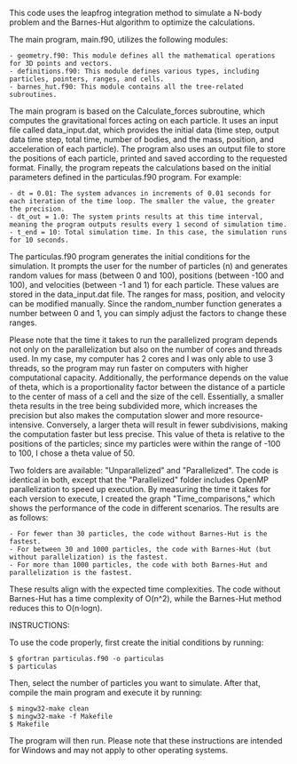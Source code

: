This code uses the leapfrog integration method to simulate a N-body problem and the Barnes-Hut algorithm to optimize the calculations.

The main program, main.f90, utilizes the following modules:

	- geometry.f90: This module defines all the mathematical operations for 3D points and vectors.
	- definitions.f90: This module defines various types, including particles, pointers, ranges, and cells.
	- barnes_hut.f90: This module contains all the tree-related subroutines.

The main program is based on the Calculate_forces subroutine, which computes the gravitational forces acting on each particle. It uses an input file called data_input.dat, which provides the initial data (time step, output data time step, total time, number of bodies, and the mass, position, and acceleration of each particle). The program also uses an output file to store the positions of each particle, printed and saved according to the requested format. Finally, the program repeats the calculations based on the initial parameters defined in the particulas.f90 program. For example:

	- dt = 0.01: The system advances in increments of 0.01 seconds for each iteration of the time loop. The smaller the value, the greater the precision.
	- dt_out = 1.0: The system prints results at this time interval, meaning the program outputs results every 1 second of simulation time.
	- t_end = 10: Total simulation time. In this case, the simulation runs for 10 seconds.

The particulas.f90 program generates the initial conditions for the simulation. It prompts the user for the number of particles (n) and generates random values for mass (between 0 and 100), positions (between -100 and 100), and velocities (between -1 and 1) for each particle. These values are stored in the data_input.dat file. The ranges for mass, position, and velocity can be modified manually. Since the random_number function generates a number between 0 and 1, you can simply adjust the factors to change these ranges.

Please note that the time it takes to run the parallelized program depends not only on the parallelization but also on the number of cores and threads used. In my case, my computer has 2 cores and I was only able to use 3 threads, so the program may run faster on computers with higher computational capacity. Additionally, the performance depends on the value of theta, which is a proportionality factor between the distance of a particle to the center of mass of a cell and the size of the cell. Essentially, a smaller theta results in the tree being subdivided more, which increases the precision but also makes the computation slower and more resource-intensive. Conversely, a larger theta will result in fewer subdivisions, making the computation faster but less precise. This value of theta is relative to the positions of the particles; since my particles were within the range of -100 to 100, I chose a theta value of 50.

Two folders are available: "Unparallelized" and "Parallelized". The code is identical in both, except that the "Parallelized" folder includes OpenMP parallelization to speed up execution. By measuring the time it takes for each version to execute, I created the graph "Time_comparisons," which shows the performance of the code in different scenarios. The results are as follows:

	- For fewer than 30 particles, the code without Barnes-Hut is the fastest.
	- For between 30 and 1000 particles, the code with Barnes-Hut (but without parallelization) is the fastest.
	- For more than 1000 particles, the code with both Barnes-Hut and parallelization is the fastest.

These results align with the expected time complexities. The code without Barnes-Hut has a time complexity of O(n^2), while the Barnes-Hut method reduces this to O(n·logn). 

INSTRUCTIONS:

To use the code properly, first create the initial conditions by running:

	$ gfortran particulas.f90 -o particulas
	$ particulas

Then, select the number of particles you want to simulate. After that, compile the main program and execute it by running:

	$ mingw32-make clean
	$ mingw32-make -f Makefile
	$ Makefile

The program will then run. Please note that these instructions are intended for Windows and may not apply to other operating systems.




